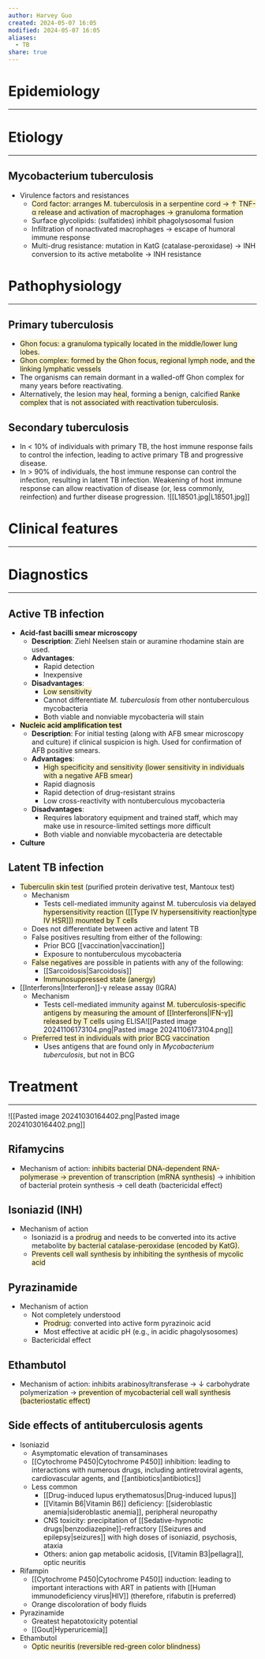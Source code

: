 ```yaml
---
author: Harvey Guo
created: 2024-05-07 16:05
modified: 2024-05-07 16:05
aliases:
  - TB
share: true
---
```

# Epidemiology
---


# Etiology
---
## Mycobacterium tuberculosis 
- Virulence factors and resistances
	- <span style="background:rgba(240, 200, 0, 0.2)">Cord factor: arranges M. tuberculosis in a serpentine cord → ↑ TNF-α release and activation of macrophages → granuloma formation</span>
	- Surface glycolipids: (sulfatides) inhibit phagolysosomal fusion
	- Infiltration of nonactivated macrophages → escape of humoral immune response 
	- Multi-drug resistance: mutation in KatG (catalase-peroxidase) → INH conversion to its active metabolite → INH resistance

# Pathophysiology
---
## Primary tuberculosis
- <span style="background:rgba(240, 200, 0, 0.2)">Ghon focus: a granuloma typically located in the middle/lower lung lobes.</span>
- <span style="background:rgba(240, 200, 0, 0.2)">Ghon complex: formed by the Ghon focus, regional lymph node, and the linking lymphatic vessels</span>
- The organisms can remain dormant in a walled-off Ghon complex for many years before reactivating.
- Alternatively, the lesion may <span style="background:rgba(240, 200, 0, 0.2)">heal</span>, forming a benign, calcified <span style="background:rgba(240, 200, 0, 0.2)">Ranke complex</span> that is <span style="background:rgba(240, 200, 0, 0.2)">not associated with reactivation tuberculosis.</span>
## Secondary tuberculosis
- In < 10% of individuals with primary TB, the host immune response fails to control the infection, leading to active primary TB and progressive disease.
- In > 90% of individuals, the host immune response can control the infection, resulting in latent TB infection. Weakening of host immune response can allow reactivation of disease (or, less commonly, reinfection) and further disease progression.
![[L18501.jpg|L18501.jpg]]

# Clinical features
---


# Diagnostics
---
## Active TB infection
- **Acid-fast bacilli smear microscopy**
	- **Description**: Ziehl Neelsen stain or auramine rhodamine stain are used.
	- **Advantages**:
		- Rapid detection
		- Inexpensive
	- **Disadvantages**:
		- <span style="background:rgba(240, 200, 0, 0.2)">Low sensitivity</span>
		- Cannot differentiate *M. tuberculosis* from other nontuberculous mycobacteria
		- Both viable and nonviable mycobacteria will stain
- **<span style="background:rgba(240, 200, 0, 0.2)">Nucleic acid amplification test</span>**
	- **Description**: For initial testing (along with AFB smear microscopy and culture) if clinical suspicion is high. Used for confirmation of AFB positive smears.
	- **Advantages**:
		- <span style="background:rgba(240, 200, 0, 0.2)">High specificity and sensitivity (lower sensitivity in individuals with a negative AFB smear)</span>
		- Rapid diagnosis
		- Rapid detection of drug-resistant strains
		- Low cross-reactivity with nontuberculous mycobacteria
	- **Disadvantages**:
		- Requires laboratory equipment and trained staff, which may make use in resource-limited settings more difficult
		- Both viable and nonviable mycobacteria are detectable
- **Culture**
## Latent TB infection
- <span style="background:rgba(240, 200, 0, 0.2)">Tuberculin skin test</span> (purified protein derivative test, Mantoux test)
	- Mechanism
		- Tests cell-mediated immunity against M. tuberculosis via<span style="background:rgba(240, 200, 0, 0.2)"> delayed hypersensitivity reaction ([[Type IV hypersensitivity reaction|type IV HSR]]) mounted by T cells</span>
	- Does not differentiate between active and latent TB
	- False positives resulting from either of the following:
		- Prior BCG [[vaccination|vaccination]]
		- Exposure to nontuberculous mycobacteria
	- <span style="background:rgba(240, 200, 0, 0.2)">False negatives</span> are possible in patients with any of the following:
		- [[Sarcoidosis|Sarcoidosis]] 
		- <span style="background:rgba(240, 200, 0, 0.2)">Immunosuppressed state (anergy)</span>
- [[Interferons|Interferon]]-γ release assay (IGRA)
	- Mechanism
		- Tests cell-mediated immunity against <span style="background:rgba(240, 200, 0, 0.2)">M. tuberculosis-specific antigens by measuring the amount of [[Interferons|IFN-γ]] released by T cells</span> using ELISA![[Pasted image 20241106173104.png|Pasted image 20241106173104.png]]
	- <span style="background:rgba(240, 200, 0, 0.2)">Preferred test in individuals with prior BCG vaccination</span>
		- Uses antigens that are found only in _Mycobacterium tuberculosis_, but not in BCG

# Treatment
---
![[Pasted image 20241030164402.png|Pasted image 20241030164402.png]]
## Rifamycins
- Mechanism of action: <span style="background:rgba(240, 200, 0, 0.2)">inhibits bacterial DNA-dependent RNA-polymerase → prevention of transcription (mRNA synthesis)</span> → inhibition of bacterial protein synthesis → cell death (bactericidal effect)
## Isoniazid (INH)
- Mechanism of action
	- Isoniazid is a <span style="background:rgba(240, 200, 0, 0.2)">prodrug</span> and needs to be converted into its active metabolite <span style="background:rgba(240, 200, 0, 0.2)">by bacterial catalase-peroxidase (encoded by KatG).</span>
	- <span style="background:rgba(240, 200, 0, 0.2)">Prevents cell wall synthesis by inhibiting the synthesis of mycolic acid </span>
## Pyrazinamide
- Mechanism of action
	- Not completely understood
		- <span style="background:rgba(240, 200, 0, 0.2)">Prodrug</span>: converted into active form pyrazinoic acid
		- Most effective at acidic pH (e.g., in acidic phagolysosomes)
	- Bactericidal effect
## Ethambutol
- Mechanism of action: inhibits arabinosyltransferase → ↓ carbohydrate polymerization → <span style="background:rgba(240, 200, 0, 0.2)">prevention of mycobacterial cell wall synthesis (bacteriostatic effect)</span> 
## Side effects of antituberculosis agents
- Isoniazid
	- Asymptomatic elevation of transaminases 
	- [[Cytochrome P450|Cytochrome P450]] inhibition: leading to interactions with numerous drugs, including antiretroviral agents, cardiovascular agents, and [[antibiotics|antibiotics]]
	- Less common
		- [[Drug-induced lupus erythematosus|Drug-induced lupus]]
		- [[Vitamin B6|Vitamin B6]] deficiency: [[sideroblastic anemia|sideroblastic anemia]], peripheral neuropathy 
		- CNS toxicity: precipitation of [[Sedative-hypnotic drugs|benzodiazepine]]-refractory [[Seizures and epilepsy|seizures]] with high doses of isoniazid, psychosis, ataxia 
		- Others: anion gap metabolic acidosis, [[Vitamin B3|pellagra]], optic neuritis
- Rifampin
	- [[Cytochrome P450|Cytochrome P450]] induction: leading to important interactions with ART in patients with [[Human immunodeficiency virus|HIV]] (therefore, rifabutin is preferred) 
	- Orange discoloration of body fluids
- Pyrazinamide	
	- Greatest hepatotoxicity potential
	- [[Gout|Hyperuricemia]]
- Ethambutol	
	- <span style="background:rgba(240, 200, 0, 0.2)">Optic neuritis (reversible red-green color blindness)</span>
